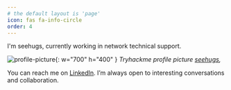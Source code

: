 ```yaml
---
# the default layout is 'page'
icon: fas fa-info-circle
order: 4
---
```


I'm seehugs, currently working in network technical support. 

![profile-picture](/assets/img/personal/tremo-mountain.jpg){: w="700" h="400" }
_Tryhackme profile picture [seehugs](https://tryhackme-images.s3.amazonaws.com/user-avatars/63b5f380ab9fc5004124186d-1709087423369),_

You can reach me on [LinkedIn](https://www.linkedin.com/in/seehugs/). I’m always open to interesting conversations and collaboration.
